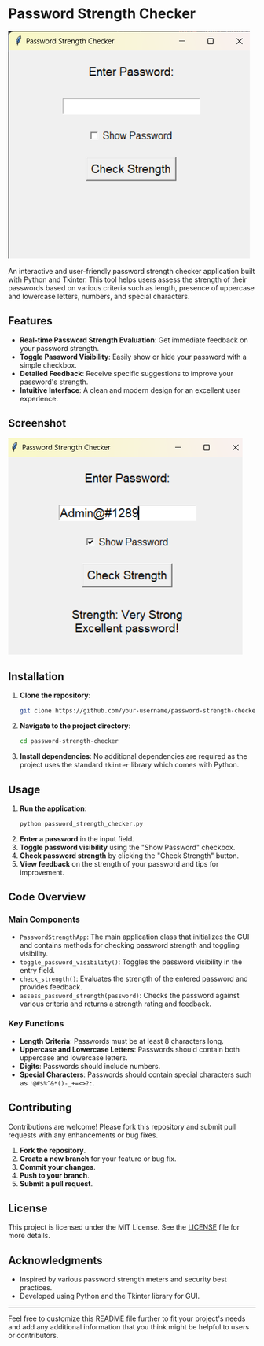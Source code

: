 # Password Strength Checker

![Password Strength Checker](Screenshot.png)

An interactive and user-friendly password strength checker application built with Python and Tkinter. This tool helps users assess the strength of their passwords based on various criteria such as length, presence of uppercase and lowercase letters, numbers, and special characters.

## Features

- **Real-time Password Strength Evaluation**: Get immediate feedback on your password strength.
- **Toggle Password Visibility**: Easily show or hide your password with a simple checkbox.
- **Detailed Feedback**: Receive specific suggestions to improve your password's strength.
- **Intuitive Interface**: A clean and modern design for an excellent user experience.

## Screenshot

![Screenshot](Screenshot2.png)

## Installation

1. **Clone the repository**:
    ```sh
    git clone https://github.com/your-username/password-strength-checker.git
    ```
2. **Navigate to the project directory**:
    ```sh
    cd password-strength-checker
    ```
3. **Install dependencies**:
    No additional dependencies are required as the project uses the standard `tkinter` library which comes with Python.

## Usage

1. **Run the application**:
    ```sh
    python password_strength_checker.py
    ```
2. **Enter a password** in the input field.
3. **Toggle password visibility** using the "Show Password" checkbox.
4. **Check password strength** by clicking the "Check Strength" button.
5. **View feedback** on the strength of your password and tips for improvement.

## Code Overview

### Main Components

- `PasswordStrengthApp`: The main application class that initializes the GUI and contains methods for checking password strength and toggling visibility.
- `toggle_password_visibility()`: Toggles the password visibility in the entry field.
- `check_strength()`: Evaluates the strength of the entered password and provides feedback.
- `assess_password_strength(password)`: Checks the password against various criteria and returns a strength rating and feedback.

### Key Functions

- **Length Criteria**: Passwords must be at least 8 characters long.
- **Uppercase and Lowercase Letters**: Passwords should contain both uppercase and lowercase letters.
- **Digits**: Passwords should include numbers.
- **Special Characters**: Passwords should contain special characters such as `!@#$%^&*()-_+=<>?:`.

## Contributing

Contributions are welcome! Please fork this repository and submit pull requests with any enhancements or bug fixes.

1. **Fork the repository**.
2. **Create a new branch** for your feature or bug fix.
3. **Commit your changes**.
4. **Push to your branch**.
5. **Submit a pull request**.

## License

This project is licensed under the MIT License. See the [LICENSE](LICENSE) file for more details.

## Acknowledgments

- Inspired by various password strength meters and security best practices.
- Developed using Python and the Tkinter library for GUI.

---

Feel free to customize this README file further to fit your project's needs and add any additional information that you think might be helpful to users or contributors.
